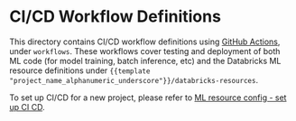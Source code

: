 # CI/CD Workflow Definitions
This directory contains CI/CD workflow definitions using [GitHub Actions](https://docs.github.com/en/actions),
under ``workflows``. These workflows cover testing and deployment of both ML code (for model training, batch inference, etc) and the 
Databricks ML resource definitions under ``{{template "project_name_alphanumeric_underscore"}}/databricks-resources``. 

To set up CI/CD for a new project,
please refer to [ML resource config - set up CI CD](../../{{.project_name_alphanumeric_underscore}}/databricks-resources/README.md#set-up-ci-and-cd).
